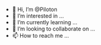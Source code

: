 - 👋 Hi, I’m @Piloton
- 👀 I’m interested in ...
- 🌱 I’m currently learning ...
- 💞️ I’m looking to collaborate on ...
- 📫 How to reach me ...

<!---
Piloton/Piloton is a ✨ special ✨ repository because its `README.md` (this file) appears on your GitHub profile.
You can click the Preview link to take a look at your changes.
--->
